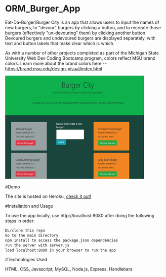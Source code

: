# ORM_Burger_App

Eat-Da-Burger/Burger City is an app that allows users to input the names of new burgers, to "devour" burgers by clicking a button, and to recreate those burgers (effectively "un-devouring" them) by clicking another button. Devoured burgers and undevoured burgers are displayed separately, with text and button labels that make clear which is which. 

As with a number of other projects completed as part of the Michigan State University Web Dev Coding Bootcamp program, colors reflect MSU brand colors. Learn more about the brand colors here -- https://brand.msu.edu/design-visual/index.html

![Screengrab from Eat-Da-Burger](https://github.com/brianrshort/ORM_Burger_App/blob/master/assets/burger.jpg)


#Demo

The site is hosted on Heroku, [check it out!](https://pure-island-44720.herokuapp.com)

#Installation and Usage

To use the app locally, use http://localhost:8080 after doing the following steps in order:

    DL/clone this repo
    Go to the main directory
    npm install to access the package.json dependencies
    run the server with server.js
    load localhost:8080 in your browser to run the app

#Technologies Used

HTML, CSS, Javascript, MySQL, Node.js, Express, Handlebars
